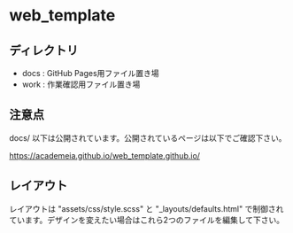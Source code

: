 # web_template

## ディレクトリ

- docs : GitHub Pages用ファイル置き場
- work : 作業確認用ファイル置き場

## 注意点
docs/ 以下は公開されています。公開されているページは以下でご確認下さい。

https://academeia.github.io/web_template.github.io/

## レイアウト
レイアウトは "assets/css/style.scss" と "_layouts/defaults.html" で制御されています。デザインを変えたい場合はこれら2つのファイルを編集して下さい。
